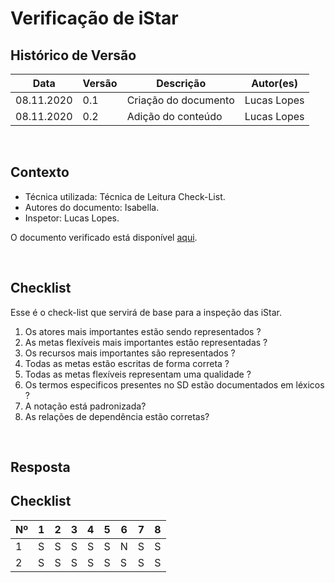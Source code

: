 # Verificação de iStar

## Histórico de Versão
<table class="table table-striped border">
    <thead>
        <th>Data</th> 
        <th>Versão </th> 
        <th>Descrição</th> 
        <th>Autor(es)</th>
    </thead>
    <tbody>
        <tr>
            <td> 08.11.2020 </td>
            <td>  0.1   </td>
            <td> Criação do documento</td>
            <td> Lucas Lopes </td>
        </tr>
		<tr>
            <td> 08.11.2020 </td>
            <td>  0.2   </td>
            <td> Adição do conteúdo</td>
            <td> Lucas Lopes </td>
        </tr>
    </tbody>
</table>
<br>

## Contexto
- Técnica utilizada: Técnica de Leitura Check-List.
- Autores do documento: Isabella.
- Inspetor: Lucas Lopes.

O documento verificado está disponível <a href="https://requisitos-de-software.github.io/2020.1-iFut/modelagem/iStar/">aqui</a>. 

<br>

## Checklist
Esse é o check-list que servirá de base para a inspeção das iStar.


1.  Os atores mais importantes estão sendo representados ?
2.  As metas flexíveis mais importantes estão representadas ?
3.  Os recursos mais importantes são representados ?
4.  Todas as metas estão escritas de forma correta ?
5.  Todas as metas flexíveis representam uma qualidade ?
6.  Os termos especificos presentes no SD estão documentados em léxicos ?
7.  A notação está padronizada?
8.  As relações de dependência estão corretas?
<br>

## Resposta


## Checklist


<table class="table table-striped border">
    <thead >
        <th>Nº</th> 
        <th> 1</th>
        <th> 2</th>
        <th> 3</th>
        <th> 4</th>
        <th> 5</th>
        <th> 6</th>
        <th> 7</th>
        <th> 8</th>
    </thead>
    <tbody>
    
</tbody>
<tr>
    <td>1</td><td>S</td><td>S</td><td>S</td><td>S</td><td>S</td><td>N</td><td>S</td><td>S</td>
</tr>

<tr>
    <td>2</td><td>S</td><td>S</td><td>S</td><td>S</td><td>S</td><td>S</td><td>S</td><td>S</td>
</tr>
</table>
